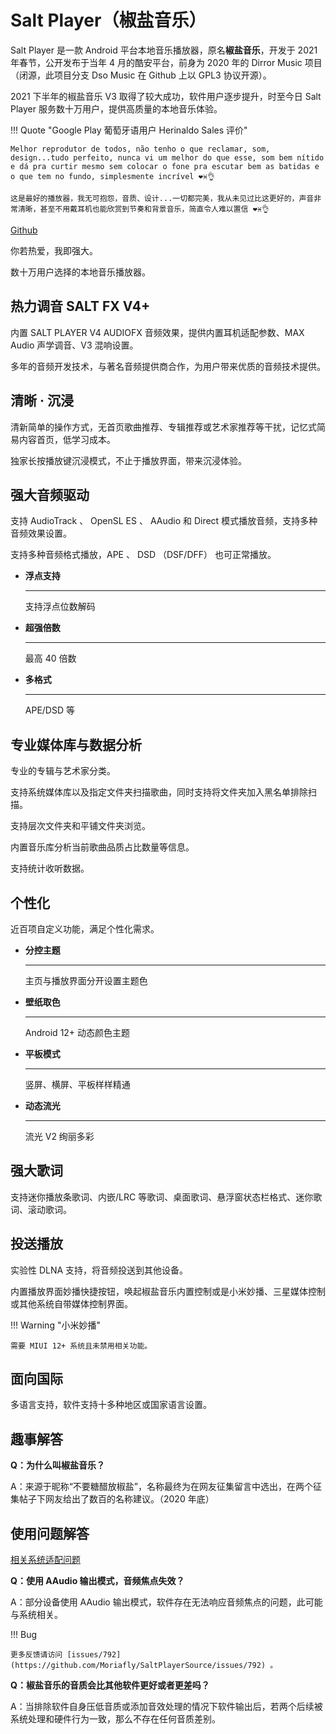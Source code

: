 # Salt Player（椒盐音乐）

Salt Player 是一款 Android 平台本地音乐播放器，原名**椒盐音乐**，开发于 2021 年春节，公开发布于当年 4 月的酷安平台，前身为 2020 年的 Dirror Music 项目（闭源，此项目分支 Dso Music 在 Github 上以 GPL3 协议开源）。

2021 下半年的椒盐音乐 V3 取得了较大成功，软件用户逐步提升，时至今日 Salt Player 服务数十万用户，提供高质量的本地音乐体验。

!!! Quote "Google Play 葡萄牙语用户 Herinaldo Sales 评价"

    Melhor reprodutor de todos, não tenho o que reclamar, som, design...tudo perfeito, nunca vi um melhor do que esse, som bem nítido e dá pra curtir mesmo sem colocar o fone pra escutar bem as batidas e o que tem no fundo, simplesmente incrível ❤♓👌

    这是最好的播放器，我无可抱怨，音质、设计...一切都完美，我从未见过比这更好的，声音非常清晰，甚至不用戴耳机也能欣赏到节奏和背景音乐，简直令人难以置信 ❤♓👌


[Github](https://github.com/Moriafly/SaltPlayerSource)

你若热爱，我即强大。

数十万用户选择的本地音乐播放器。

## 热力调音 SALT FX V4+

内置 SALT PLAYER V4 AUDIOFX 音频效果，提供内置耳机适配参数、MAX Audio 声学调音、V3 混响设置。

多年的音频开发技术，与著名音频提供商合作，为用户带来优质的音频技术提供。

## 清晰 · 沉浸

清新简单的操作方式，无首页歌曲推荐、专辑推荐或艺术家推荐等干扰，记忆式简易内容首页，低学习成本。

独家长按播放键沉浸模式，不止于播放界面，带来沉浸体验。

## 强大音频驱动

支持 AudioTrack 、 OpenSL ES 、 AAudio 和 Direct 模式播放音频，支持多种音频效果设置。

支持多种音频格式播放，APE 、 DSD （DSF/DFF） 也可正常播放。

<div class="grid cards" markdown>

-   __浮点支持__
    
    ---

    支持浮点位数解码

-   __超强倍数__
    
    ---

    最高 40 倍数

-   __多格式__
    
    ---

    APE/DSD 等

</div>

## 专业媒体库与数据分析

专业的专辑与艺术家分类。

支持系统媒体库以及指定文件夹扫描歌曲，同时支持将文件夹加入黑名单排除扫描。

支持层次文件夹和平铺文件夹浏览。

内置音乐库分析当前歌曲品质占比数量等信息。

支持统计收听数据。

## 个性化

近百项自定义功能，满足个性化需求。

<div class="grid cards" markdown>

-   __分控主题__
    
    ---

    主页与播放界面分开设置主题色

-   __壁纸取色__
    
    ---

    Android 12+ 动态颜色主题

-   __平板模式__
    
    ---

    竖屏、横屏、平板样样精通

-   __动态流光__
    
    ---

    流光 V2 绚丽多彩

</div>

## 强大歌词

支持迷你播放条歌词、内嵌/LRC 等歌词、桌面歌词、悬浮窗状态栏格式、迷你歌词、滚动歌词。

## 投送播放

实验性 DLNA 支持，将音频投送到其他设备。

内置播放界面妙播快捷按钮，唤起椒盐音乐内置控制或是小米妙播、三星媒体控制或其他系统自带媒体控制界面。

!!! Warning "小米妙播"

    需要 MIUI 12+ 系统且未禁用相关功能。

## 面向国际

多语言支持，软件支持十多种地区或国家语言设置。

## 趣事解答

__Q：为什么叫椒盐音乐？__

A：来源于昵称“不要糖醋放椒盐”，名称最终为在网友征集留言中选出，在两个征集帖子下网友给出了数百的名称建议。（2020 年底）

## 使用问题解答

[相关系统适配问题](adaptation.md)

**Q：使用 AAudio 输出模式，音频焦点失效？**

A：部分设备使用 AAudio 输出模式，软件存在无法响应音频焦点的问题，此可能与系统相关。

!!! Bug

    更多反馈请访问 [issues/792](https://github.com/Moriafly/SaltPlayerSource/issues/792) 。

**Q：椒盐音乐的音质会比其他软件更好或者更差吗？**

A：当排除软件自身压低音质或添加音效处理的情况下软件输出后，若两个后续被系统处理和硬件行为一致，那么不存在任何音质差别。